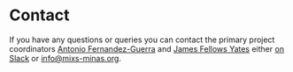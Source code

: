 # Contact

If you have any questions or queries you can contact the primary project coordinators [Antonio Fernandez-Guerra](https://globe.ku.dk/research/geogenetics/microbial-ecogenomics-group/) and [James Fellows Yates](https://www.eva.mpg.de/archaeogenetics/staff/james-fellows-yates/) either [on Slack](/get-invovled) or [info@mixs-minas.org](mailto:info@mixs-minas.org).